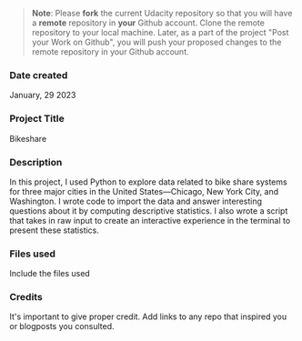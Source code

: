 >**Note**: Please **fork** the current Udacity repository so that you will have a **remote** repository in **your** Github account. Clone the remote repository to your local machine. Later, as a part of the project "Post your Work on Github", you will push your proposed changes to the remote repository in your Github account.

### Date created
January, 29 2023

### Project Title
Bikeshare

### Description
In this project, I used Python to explore data related to bike share systems for three major cities in the United States—Chicago, New York City, and Washington.
I wrote code to import the data and answer interesting questions about it by computing descriptive statistics.
I also wrote a script that takes in raw input to create an interactive experience in the terminal to present these statistics.

### Files used
Include the files used

### Credits
It's important to give proper credit. Add links to any repo that inspired you or blogposts you consulted.
